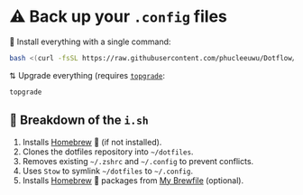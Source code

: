 # ⚠️ Back up your `.config` files

🚀 Install everything with a single command:

```bash
bash <(curl -fsSL https://raw.githubusercontent.com/phucleeuwu/Dotflow/main/i.sh)
```

⇅ Upgrade everything (requires [`topgrade`](https://github.com/topgrade-rs/topgrade):

```bash
topgrade
```

## 📂 Breakdown of the `i.sh`

1. Installs [Homebrew](https://brew.sh/) 🍺 (if not installed).
2. Clones the dotfiles repository into `~/dotfiles`.
3. Removes existing `~/.zshrc` and `~/.config` to prevent conflicts.
4. Uses `Stow` to symlink `~/dotfiles` to `~/.config`.
6. Installs [Homebrew](https://brew.sh/) 🍺 packages from [My Brewfile](/Brewfile) (optional).
